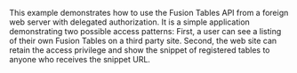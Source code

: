 This example demonstrates how to use the Fusion Tables API from a foreign web server with delegated authorization. It is a simple application demonstrating two possible access patterns: First, a user can see a listing of their own Fusion Tables on a third party site. Second, the web site can retain the access privilege and show the snippet of registered tables to anyone who receives the snippet URL.